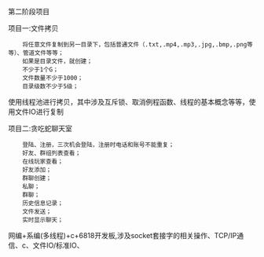 第二阶段项目

项目一:文件拷贝

        将任意文件复制到另一目录下，包括普通文件（.txt,.mp4,.mp3,.jpg,.bmp,.png等等）、管道文件等等；
        如果是目录文件，就创建；
        不少于1个G；
        文件数量不少于1000；
        目录级数不少于5级；
        
使用线程池进行拷贝，其中涉及互斥锁、取消例程函数、线程的基本概念等等，使用文件IO进行复制



项目二:贪吃蛇聊天室

        登陆、注册，三次机会登陆，注册时电话和账号不能重复；
        好友、群组列表查看；
        在线玩家查看；
        好友添加；
        群聊创建；
        私聊；
        群聊；
        历史信息记录；
        文件发送；
        实时显示聊天；

网编+系编(多线程)+c+6818开发板,涉及socket套接字的相关操作、TCP/IP通信、c、文件IO/标准IO、
